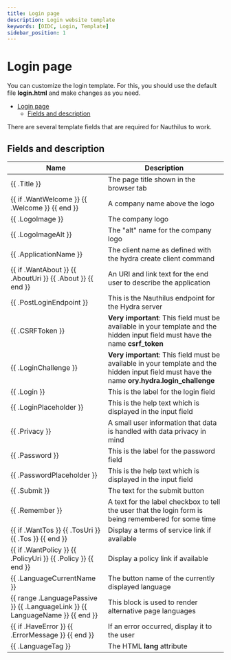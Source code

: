 ```yaml
---
title: Login page
description: Login website template
keywords: [OIDC, Login, Template]
sidebar_position: 1
---
```

# Login page

You can customize the login template. For this, you should use the default file **login.html** and make changes as you
need.

<!-- TOC -->
* [Login page](#login-page)
  * [Fields and description](#fields-and-description)
<!-- TOC -->

There are several template fields that are required for Nauthilus to work.

## Fields and description

| Name                                                                                          | Description                                                                                                                                   |
|-----------------------------------------------------------------------------------------------|-----------------------------------------------------------------------------------------------------------------------------------------------|
| \{\{ .Title \}\}                                                                              | The page title shown in the browser tab                                                                                                       |
| \{\{ if .WantWelcome \}\} \{\{ .Welcome \}\} \{\{ end \}\}                                    | A company name above the logo                                                                                                                 |
| \{\{ .LogoImage \}\}                                                                          | The company logo                                                                                                                              |
| \{\{ .LogoImageAlt \}\}                                                                       | The "alt" name for the company logo                                                                                                           |
| \{\{ .ApplicationName \}\}                                                                    | The client name as defined with the hydra create client command                                                                               |
| \{\{ if .WantAbout \}\} \{\{ .AboutUri \}\} \{\{ .About \}\} \{\{ end \}\}                    | An URI and link text for the end user to describe the application                                                                             |
| \{\{ .PostLoginEndpoint \}\}                                                                  | This is the Nauthilus endpoint for the Hydra server                                                                                           |
| \{\{ .CSRFToken \}\}                                                                          | **Very important**: This field must be available in your template and the hidden input field must have the name **csrf_token**                |
| \{\{ .LoginChallenge \}\}                                                                     | **Very important**: This field must be available in your template and the hidden input field must have the name **ory.hydra.login_challenge** |
| \{\{ .Login \}\}                                                                              | This is the label for the login field                                                                                                         |
| \{\{ .LoginPlaceholder \}\}                                                                   | This is the help text which is displayed in the input field                                                                                   |
| \{\{ .Privacy \}\}                                                                            | A small user information that data is handled with data privacy in mind                                                                       |
| \{\{ .Password \}\}                                                                           | This is the label for the password field                                                                                                      |
| \{\{ .PasswordPlaceholder \}\}                                                                | This is the help text which is displayed in the input field                                                                                   |
| \{\{ .Submit \}\}                                                                             | The text for the submit button                                                                                                                |
| \{\{ .Remember \}\}                                                                           | A text for the label checkbox to tell the user that the login form is being remembered for some time                                          |
| \{\{ if .WantTos \}\} \{\{ .TosUri \}\} \{\{ .Tos \}\} \{\{ end \}\}                          | Display a terms of service link if available                                                                                                  |
| \{\{ if .WantPolicy \}\} \{\{ .PolicyUri \}\} \{\{ .Policy \}\} \{\{ end \}\}                 | Display a policy link if available                                                                                                            |
| \{\{ .LanguageCurrentName \}\}                                                                | The button name of the currently displayed language                                                                                           |
| \{\{ range .LanguagePassive \}\} \{\{ .LanguageLink \}\} \{\{ LanguageName \}\} \{\{ end \}\} | This block is used to render alternative page languages                                                                                       | 
| \{\{ if .HaveError \}\} \{\{ .ErrorMessage \}\} \{\{ end \}\}                                 | If an error occurred, display it to the user                                                                                                  |
| \{\{ .LanguageTag \}\}                                                                        | The HTML **lang** attribute                                                                                                                   |
